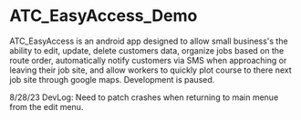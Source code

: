 # ATC_EasyAccess_Demo
ATC_EasyAccess is an android app designed to allow small business's the ability to edit, update, delete customers data, organize jobs based on the route order, automatically notify customers via SMS when approaching or leaving their job site, and allow workers to quickly plot course to there next job site through google maps. Development is paused.

8/28/23
DevLog: Need to patch crashes when returning to main menue from the edit menu.
